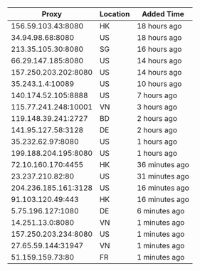 | Proxy | Location | Added Time |
|---------|----------|------------|
| 156.59.103.43:8080 | HK | 18 hours ago |
| 34.94.98.68:8080 | US | 18 hours ago |
| 213.35.105.30:8080 | SG | 16 hours ago |
| 66.29.147.185:8080 | US | 14 hours ago |
| 157.250.203.202:8080 | US | 14 hours ago |
| 35.243.1.4:10089 | US | 10 hours ago |
| 140.174.52.105:8888 | US | 7 hours ago |
| 115.77.241.248:10001 | VN | 3 hours ago |
| 119.148.39.241:2727 | BD | 2 hours ago |
| 141.95.127.58:3128 | DE | 2 hours ago |
| 35.232.62.97:8080 | US | 1 hours ago |
| 199.188.204.195:8080 | US | 1 hours ago |
| 72.10.160.170:4455 | HK | 36 minutes ago |
| 23.237.210.82:80 | US | 31 minutes ago |
| 204.236.185.161:3128 | US | 16 minutes ago |
| 91.103.120.49:443 | HK | 16 minutes ago |
| 5.75.196.127:1080 | DE | 6 minutes ago |
| 14.251.13.0:8080 | VN | 1 minutes ago |
| 157.250.203.234:8080 | US | 1 minutes ago |
| 27.65.59.144:31947 | VN | 1 minutes ago |
| 51.159.159.73:80 | FR | 1 minutes ago |

